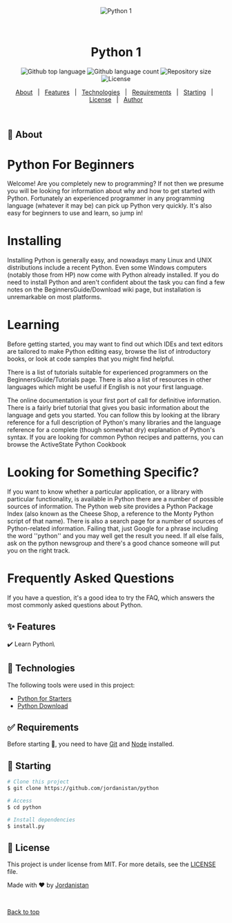 <div align="center" id="top"> 
  <img src="./.github/app.gif" alt="Python 1" />

  &#xa0;

  <!-- <a href="https://python1.netlify.app">Demo</a> -->
</div>

<h1 align="center">Python 1</h1>

<p align="center">
  <img alt="Github top language" src="https://img.shields.io/github/languages/top/jordanistan/python?color=56BEB8">

  <img alt="Github language count" src="https://img.shields.io/github/languages/count/jordanistan/python?color=56BEB8">

  <img alt="Repository size" src="https://img.shields.io/github/repo-size/jordanistan/python?color=56BEB8">

  <img alt="License" src="https://img.shields.io/github/license/jordanistan/python?color=56BEB8">

  <!-- <img alt="Github issues" src="https://img.shields.io/github/issues/jordanistan/python?color=56BEB8" /> -->

  <!-- <img alt="Github forks" src="https://img.shields.io/github/forks/jordanistan/python?color=56BEB8" /> -->

  <!-- <img alt="Github stars" src="https://img.shields.io/github/stars/jordanistan/python?color=56BEB8" /> -->
</p>

<!-- Status -->

<!-- <h4 align="center"> 
	🚧  Python 1 🚀 Under construction...  🚧
</h4> 

<hr> -->

<p align="center">
  <a href="#dart-about">About</a> &#xa0; | &#xa0; 
  <a href="#sparkles-features">Features</a> &#xa0; | &#xa0;
  <a href="#rocket-technologies">Technologies</a> &#xa0; | &#xa0;
  <a href="#white_check_mark-requirements">Requirements</a> &#xa0; | &#xa0;
  <a href="#checkered_flag-starting">Starting</a> &#xa0; | &#xa0;
  <a href="#memo-license">License</a> &#xa0; | &#xa0;
  <a href="https://github.com/jordanistan" target="_blank">Author</a>
</p>

<br>

## :dart: About ##

# Python For Beginners
Welcome! Are you completely new to programming? If not then we presume you will be looking for information about why and how to get started with Python. Fortunately an experienced programmer in any programming language (whatever it may be) can pick up Python very quickly. It's also easy for beginners to use and learn, so jump in!

# Installing
Installing Python is generally easy, and nowadays many Linux and UNIX distributions include a recent Python. Even some Windows computers (notably those from HP) now come with Python already installed. If you do need to install Python and aren't confident about the task you can find a few notes on the BeginnersGuide/Download wiki page, but installation is unremarkable on most platforms.

# Learning
Before getting started, you may want to find out which IDEs and text editors are tailored to make Python editing easy, browse the list of introductory books, or look at code samples that you might find helpful.

There is a list of tutorials suitable for experienced programmers on the BeginnersGuide/Tutorials page. There is also a list of resources in other languages which might be useful if English is not your first language.

The online documentation is your first port of call for definitive information. There is a fairly brief tutorial that gives you basic information about the language and gets you started. You can follow this by looking at the library reference for a full description of Python's many libraries and the language reference for a complete (though somewhat dry) explanation of Python's syntax. If you are looking for common Python recipes and patterns, you can browse the ActiveState Python Cookbook

# Looking for Something Specific?
If you want to know whether a particular application, or a library with particular functionality, is available in Python there are a number of possible sources of information. The Python web site provides a Python Package Index (also known as the Cheese Shop, a reference to the Monty Python script of that name). There is also a search page for a number of sources of Python-related information. Failing that, just Google for a phrase including the word ''python'' and you may well get the result you need. If all else fails, ask on the python newsgroup and there's a good chance someone will put you on the right track.

# Frequently Asked Questions
If you have a question, it's a good idea to try the FAQ, which answers the most commonly asked questions about Python.



## :sparkles: Features ##

:heavy_check_mark: Learn Python\

## :rocket: Technologies ##

The following tools were used in this project:

- [Python for Starters](https://www.python.org/about/gettingstarted/)
- [Python Download](https://www.python.org/downloads/)


## :white_check_mark: Requirements ##

Before starting :checkered_flag:, you need to have [Git](https://git-scm.com) and [Node](https://nodejs.org/en/) installed.

## :checkered_flag: Starting ##

```bash
# Clone this project
$ git clone https://github.com/jordanistan/python

# Access
$ cd python

# Install dependencies
$ install.py

```

## :memo: License ##

This project is under license from MIT. For more details, see the [LICENSE](LICENSE.md) file.


Made with :heart: by <a href="https://github.com/jordanistan" target="_blank">Jordanistan</a>

&#xa0;

<a href="#top">Back to top</a>
